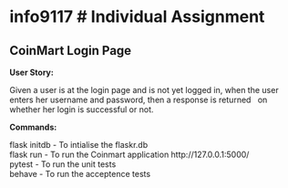 # info9117 # Individual Assignment

<strong>CoinMart Login Page</strong>
-------------------
<strong>User Story: </strong>
 <p> Given a user is at the login page and is not yet logged in, when the user enters her username and  password, then a response is returned   on whether her login is successful or not.</p>
  
<strong>Commands:</strong>
<p>flask initdb - To intialise the flaskr.db <br/>
flask run -  To run the Coinmart application http://127.0.0.1:5000/<br/>
pytest - To run the unit tests<br/>
behave - To run the acceptence tests</p>


